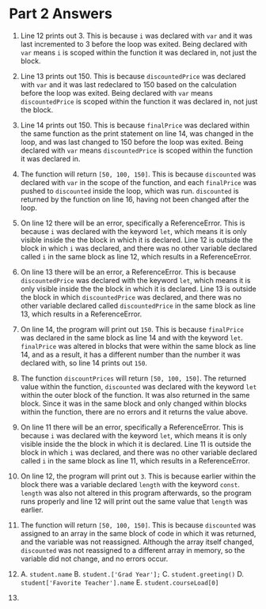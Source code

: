 # Part 2 Answers

1. Line 12 prints out 3. This is because `i` was declared with `var` and it was last incremented to 3 before the loop was exited. Being declared with `var` means `i` is scoped within the function it was declared in, not just the block.

2. Line 13 prints out 150. This is because `discountedPrice` was declared with `var` and it was last redeclared to 150 based on the calculation before the loop was exited. Being declared with `var` means `discountedPrice` is scoped within the function it was declared in, not just the block.

3. Line 14 prints out 150. This is because `finalPrice` was declared within the same function as the print statement on line 14, was changed in the loop, and was last changed to 150 before the loop was exited. Being declared with `var` means `discountedPrice` is scoped within the function it was declared in.

4. The function will return `[50, 100, 150]`. This is because `discounted` was declared with `var` in the scope of the function, and each `finalPrice` was pushed to `discounted` inside the loop, which was run. `discounted` is returned by the function on line 16, having not been changed after the loop.

5. On line 12 there will be an error, specifically a ReferenceError. This is because `i` was declared with the keyword `let`, which means it is only visible inside the the block in which it is declared. Line 12 is outside the block in which `i` was declared, and there was no other variable declared called `i` in the same block as line 12, which results in a ReferenceError.

6. On line 13 there will be an error, a ReferenceError. This is because `discountedPrice` was declared with the keyword `let`, which means it is only visible inside the the block in which it is declared. Line 13 is outside the block in which `discountedPrice` was declared, and there was no other variable declared called `discountedPrice` in the same block as line 13, which results in a ReferenceError.

7. On line 14, the program will print out `150`. This is because `finalPrice` was declared in the same block as line 14 and with the keyword `let`. `finalPrice` was altered in blocks that were within the same block as line 14, and as a result, it has a different number than the number it was declared with, so line 14 prints out `150`.

8. The function `discountPrices` will return `[50, 100, 150]`. The returned value within the function, `discounted` was declared with the keyword `let` within the outer block of the function. It was also returned in the same block. Since it was in the same block and only changed within blocks within the function, there are no errors and it returns the value above.

9.  On line 11 there will be an error, specifically a ReferenceError. This is because `i` was declared with the keyword `let`, which means it is only visible inside the the block in which it is declared. Line 11 is outside the block in which `i` was declared, and there was no other variable declared called `i` in the same block as line 11, which results in a ReferenceError.

10. On line 12, the program will print out `3`. This is because earlier within the block there was a variable declared `length` with the keyword `const`. `length` was also not altered in this program afterwards, so the program runs properly and line 12 will print out the same value that `length` was earlier.

11. The function will return `[50, 100, 150]`. This is because `discounted` was assigned to an array in the same block of code in which it was returned, and the variable was not reassigned. Although the array itself changed, `discounted` was not reassigned to a different array in memory, so the variable did not change, and no errors occur.

12. A. `student.name`
    B. `student.['Grad Year'];`
    C. `student.greeting()`
    D. `student['Favorite Teacher'].name`
    E. `student.courseLoad[0]`

13. 